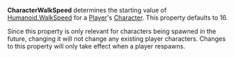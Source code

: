 **CharacterWalkSpeed** determines the starting value of
[Humanoid.WalkSpeed](https://create.roblox.com/docs/reference/engine/classes/Humanoid#WalkSpeed) for a [Player](https://create.roblox.com/docs/reference/engine/classes/Player)'s [Character](https://create.roblox.com/docs/reference/engine/classes/Player#Character). This
property defaults to 16.

Since this property is only relevant for characters being spawned in the
future, changing it will not change any existing player characters.
Changes to this property will only take effect when a player respawns.